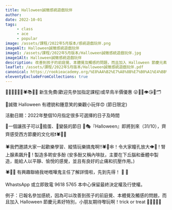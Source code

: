 ```yaml
---
title: Halloween誠徵感統遊戲玩伴
author: 
date: 2022-10-01
tags: 
     - class
     - ace
     - popular
image: /assets/課程/2022年5月版本/感統遊戲玩伴.png
imageAlt: Halloween誠徵感統遊戲玩伴
image1: /assets/課程/2022年5月版本/Halloween誠徵感統遊戲玩伴.jpg
image1Alt: Halloween誠徵感統遊戲玩伴
description: 改善到孩子的前庭覺、本體覺及觸感的問題，而且加入 Halloween 節慶元素好特別，小朋友期待嚟玩啊！trick or treat
leaflet: /assets/課程/2022年5月版本/Halloween誠徵感統遊戲玩伴.pdf
canonical: https://rookieacademy.org/%E8%AA%B2%E7%A8%8B%E7%B0%A1%E4%BB%8B/Halloween%E8%AA%A0%E5%BE%B5%E6%84%9F%E7%B5%B1%E9%81%8A%E6%88%B2%E7%8E%A9%E4%BC%B4/
eleventyExcludeFromCollections: true
---
```

🎃🙃🧟‍♀️🎉😍🕷📚🐾🦂 新生免費(歡迎先參加指定課程)或早鳥半價優惠 😜🌸🐡👁😘🎃🗂

🍬誠徵 Halloween 有禮貌和鍾意笑的樂觀小玩伴😍  (節日限定)

活動日期：2022年整個10月指定很多可選擇的日子及時間

🎃一個讓孩子可以🥁搗蛋、🕺變裝的節日 👯🎭『Halloween』即將到來（31/10），齊齊感受西方節慶的文化啦❗🕷🧟‍♀️

🕷️我們邀請大家一起歡樂學習、縱情玩樂搞鬼啊!!🕷🦂🕸！令大家瞳孔放大👁🎉 ! 腎上腺素飆升🎃 ! 製造多啲安多酚 (安多酚又稱內啡肽，主要在下丘腦和垂體中製造，能給人以平靜、愉悅的感覺，並且有良好的止痛和抗壓作用。)

🕷🧟‍♀️ 有興趣聯絡我哋嘅嘩鬼主任了解詳情啦，先到先得！ 🎃 🤪 

WhastsApp  或立即致電 9618 5765
本中心保留最終決定權及行使權。

例子：已報名參加感統，因為可以改善到孩子的前庭覺、本體覺及觸感的問題，而且加入 Halloween 節慶元素好特別，小朋友期待嚟玩啊！trick or treat 🧛🏼‍♀️🎃🎪